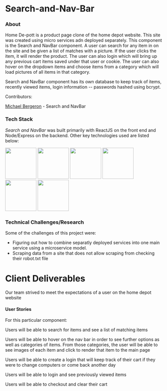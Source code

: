 # Search-and-Nav-Bar



### About
Home De-pott is a product page clone of the home depot website. This site was created using micro services adn deployed separately. This component is the Search and NavBar component. A user can search for any item in on the site and be given a list of matches with a picture. If the user clicks the item, it will render the product. The user can also login which will bring up any previous cart items saved under that user or cookie. The user can also hover on the dropdown items and choose items from a category which will load pictures of all items in that category.

Search and NavBar component has its own database to keep track of items, recently viewed items, login information -- passwords hashed using bcrypt.

Contributors: 

[Michael Bergeron](https://github.com/Michael-Bergeron) - Search and NavBar

### Tech Stack 
*Search and NavBar* was built primarily with ReactJS on the front end and Node/Express on the backend. Other key technologies used are listed below: 

<img src="https://lh3.googleusercontent.com/ZIHOUCCxFaB7NirPhEX4K8cyTPIMvxvdJxpuhjb_qJ_dk-z7qEgD8riaR0ODXzXQZYn23zHpFiwGzxTDT88FTLeUMoPqlIjyLKoL1am8MH5pCoJExjL8SUC8uaeeiAjvQB0_vym6" width="100"/>
<img src="https://lh3.googleusercontent.com/xcong6Yn8NoueMYWPhEfO76dw0Nt70kiDVOCOygTFEQWpysHxcT-5jYzq9XWIgD3lvCGnGrjlhddm7WEOw9V1FlHivqFjZCXF9IDsfd7uQ2SxlI80roSJcnHvb0O7POvlYOPNvRG" width="100" />
<img src="https://lh5.googleusercontent.com/_RcI-sgNRX5J0olXzRycjQN3tysoTXbH8kXRfE0AtBY8KkDrINApsrfZGAkczZYGwKTPZlYdJXQyKmWO4zFzvON9Op6Ovcu0GQxwabxWfGJH__oRB6YCC-qD_3b2yj_efkprD8UP" width="100" />
<img src="https://lh5.googleusercontent.com/rdAoVdYKOCnmtev6t7DJrEY7mG4iYsRPqeTH0Z-OrlsVmiea3q5SMtOGNSa7HzJcyxcIcelTacG5gPNgyBoIviiNcLbohQAicvpldcfM32Klb_ewouDRd67OtYhUAU1CEZB4rBqB" width="100" />
<img src="https://lh6.googleusercontent.com/tKlT8lGB2bTDqSilr_a2y8vaO-QBUdcUIYASnslf-RAKTxUEiEBq-_gTVBP0irIP1ZWNuSvp1fouOJrQBXUr0joVmBZzNyOec4jBpOyVogPZMOYhPH6YQwYOiLdZnfuaDnFel9rn" width="100" />
<img src="https://lh5.googleusercontent.com/pqPRWyCMu39CU4GAERH3XI0fri2uJzMteIV5t-4qAG566IJWdXRABxLjV1jwdVvID-NvFw3USgyM8FXC5w_yAimYz4FY1gVEm96Yd2JQZh-pYl33lHpbOI7-3-uTixqgX1XHRker" width="100" />

### Technical Challenges/Research

Some of the challenges of this project were:
- Figuring out how to combine separatly deployed services into one main service using a microservice model.
- Scraping data from a site that does not allow scraping from checking their robot.txt file

# Client Deliverables
Our team strived to meet the expectations of a user on the home depot website

#### User Stories
For this particular component:

Users will be able to search for items and see a list of matching items

Users will be able to hover on the nav bar in order to see further options as well as categories of items. From those categories, the user will be able to see images of each item and click to render that item to the main page

Users will be able to create a login that will keep track of their cart if they were to change computers or come back another day

Users will be able to login and see previously viewed items 

Users will be able to checkout and clear their cart